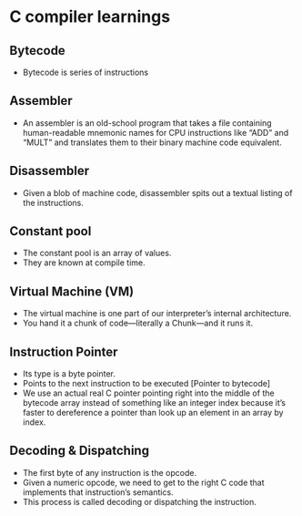 # C compiler learnings

## Bytecode
- Bytecode is series of instructions

## Assembler
-  An assembler is an old-school program that takes a file containing human-readable mnemonic names for CPU instructions like “ADD” and “MULT” and translates them to their binary machine code equivalent.

## Disassembler
- Given a blob of machine code, disassembler spits out a textual listing of the instructions.

## Constant pool
- The constant pool is an array of values.
- They are known at compile time.
 

## Virtual Machine (VM)
- The virtual machine is one part of our interpreter’s internal architecture.
- You hand it a chunk of code—literally a Chunk—and it runs it.

## Instruction Pointer
- Its type is a byte pointer.
- Points to the next instruction to be executed [Pointer to bytecode]
- We use an actual real C pointer pointing right into the middle of the bytecode array instead of something like an integer index because it’s faster to dereference a pointer than look up an element in an array by index.

## Decoding & Dispatching
- The first byte of any instruction is the opcode.
- Given a numeric opcode, we need to get to the right C code that implements that instruction’s semantics.
- This process is called decoding or dispatching the instruction.